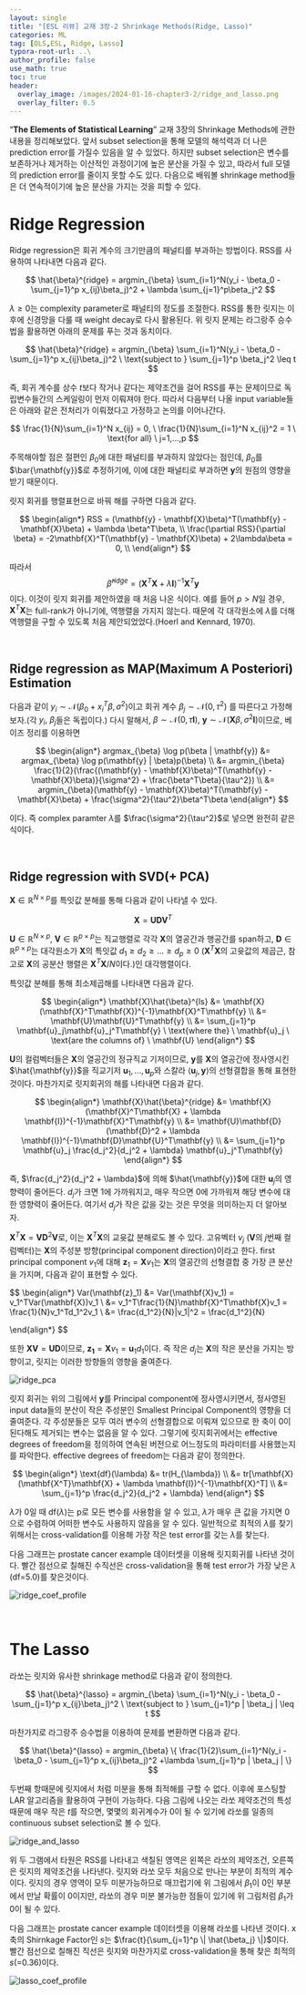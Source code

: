 ```yaml
---
layout: single
title: "[ESL 리뷰] 교재 3장-2 Shrinkage Methods(Ridge, Lasso)"
categories: ML
tag: [OLS,ESL, Ridge, Lasso]
typora-root-url: ..\
author_profile: false
use_math: true
toc: true
header:
  overlay_image: /images/2024-01-16-chapter3-2/ridge_and_lasso.png
  overlay_filter: 0.5
---
```




“**The Elements of Statistical Learning**” 교재 3장의 Shrinkage Methods에 관한 내용을 정리해보았다. 앞서 subset selection을 통해 모델의 해석력과 더 나은 prediction error를 가질수 있음을 알 수 있었다. 하지만  subset selection은 변수를 보존하거나 제거하는 이산적인 과정이기에 높은 분산을 가질 수 있고, 따라서 full 모델의 prediction error를 줄이지 못할 수도 있다.  다음으로 배워볼 shrinkage method들은 더 연속적이기에 높은 분산을 가지는 것을 피할 수 있다.



# Ridge Regression

Ridge regression은 회귀 계수의 크기만큼의 패널티를 부과하는 방법이다. RSS를 사용하여 나타내면 다음과 같다.


$$
\hat{\beta}^{ridge} = argmin_{\beta} \sum_{i=1}^N(y_i - \beta_0 - \sum_{j=1}^p x_{ij}\beta_j)^2 + \lambda \sum_{j=1}^p\beta_j^2
$$


$\lambda \geq 0$는 complexity parameter로 패널티의 정도를 조절한다. RSS를 통한 릿지는 이후에 신경망을 다룰 때 weight decay로 다시 활용된다. 위 릿지 문제는 라그랑주 승수법을 활용하면 아래의 문제를 푸는 것과 동치이다.


$$
\hat{\beta}^{ridge} = argmin_{\beta} \sum_{i=1}^N(y_i - \beta_0 - \sum_{j=1}^p x_{ij}\beta_j)^2 \ \text{subject to } \sum_{j=1}^p \beta_j^2 \leq t
$$


즉, 회귀 계수를 상수 $t$보다 작거나 같다는 제약조건을 걸어 RSS를 푸는 문제이므로 독립변수들간의 스케일링이 먼저 이뤄져야 한다. 따라서 다음부터 나올 input variable들은 아래와 같은 전처리가 이뤄졌다고 가정하고 논의를 이어나간다.


$$
\frac{1}{N}\sum_{i=1}^N x_{ij} = 0, \ \frac{1}{N}\sum_{i=1}^N x_{ij}^2 = 1 \ \text{for all} \ j=1,...,p
$$


 주목해야할 점은 절편인 $\beta_0$에 대한 패널티를 부과하지 않았다는 점인데,  $\beta_0$를  $\bar{\mathbf{y}}$로 추정하기에, 이에 대한 패널티로 부과하면 $\mathbf{y}$의 원점의 영향을 받기 때문이다. 



릿지 회귀를 행렬표현으로 바꿔 해를 구하면 다음과 같다.


$$
\begin{align*}
RSS =  (\mathbf{y} - \mathbf{X}\beta)^T(\mathbf{y} - \mathbf{X}\beta) + \lambda \beta^T\beta, \\
\frac{\partial RSS}{\partial \beta} = -2\mathbf{X}^T(\mathbf{y} - \mathbf{X}\beta) + 2\lambda\beta = 0, \\
\end{align*}
$$




따라서 
$$
\hat{\beta}^{ridge} = (\mathbf{X}^T\mathbf{X} + \lambda \mathbf{I})^{-1}\mathbf{X}^T\mathbf{y}
$$
이다.  이것이 릿지 회귀를 제안하였을 때 처음 나온 식이다. 예를 들어 $p > N$일 경우, $\mathbf{X}^T\mathbf{X}$는 full-rank가 아니기에, 역행렬을 가지지 않는다. 때문에 각 대각원소에 $\lambda$를 더해 역행렬을 구할 수 있도록 처음 제안되었었다.(Hoerl and Kennard, 1970). 



&nbsp;



## Ridge regression as MAP(Maximum A Posteriori) Estimation

다음과 같이 $y_i \sim \mathcal{N}(\beta_0 + x_i^T\beta, \sigma^2)$이고 회귀 계수 $\beta_j \sim \mathcal{N}(0,\tau^2)$ 를 따른다고 가정해보자.(각 $y_i, \ \beta_j$들은 독립이다.)  다시 말해서, $\beta \sim \mathcal{N}(0,\tau \mathbf{I}), \ \mathbf{y} \sim \mathcal{N}(\mathbf{X}\beta, \sigma^2 \mathbf{I})$이므로, 베이즈 정리를 이용하면




$$
\begin{align*}
argmax_{\beta} \log p(\beta | \mathbf{y}) &= argmax_{\beta} \log p(\mathbf{y} | \beta)p(\beta) \\
										   &= argmin_{\beta} \frac{1}{2}(\frac{(\mathbf{y} - \mathbf{X}\beta)^T(\mathbf{y} - \mathbf{X}\beta)}{\sigma^2} + \frac{\beta^T\beta}{\tau^2}) \\
										   &= argmin_{\beta}(\mathbf{y} - \mathbf{X}\beta)^T(\mathbf{y} - \mathbf{X}\beta) + \frac{\sigma^2}{\tau^2}\beta^T\beta
\end{align*}
$$


이다. 즉 complex paramter $\lambda$를 $\frac{\sigma^2}{\tau^2}$로 넣으면 완전히 같은 식이다.



&nbsp;



## Ridge regression with SVD(+ PCA)

$\mathbf{X} \in \mathbb{R}^{N \times p}$를 특잇값 분해를 통해 다음과 같이 나타낼 수 있다.


$$
\mathbf{X} = \mathbf{U} \mathbf{D} \mathbf{V}^T
$$


$\mathbf{U} \in \mathbb{R}^{N \times p}, \ \mathbf{V} \in \mathbb{R}^{p \times p}$는 직교행렬로 각각 $\mathbf{X}$의  열공간과 행공간를 span하고, $\mathbf{D} \in \mathbb{R}^{p \times p}$는 대각원소가 $\mathbf{X}$의 특잇값 $d_1 \geq d_2 \geq ... \geq d_p \geq 0$ ($\mathbf{X}^T\mathbf{X}$의 고윳값의 제곱근, 참고로 $\mathbf{X}$의 공분산 행렬은 $\mathbf{X}^T\mathbf{X}/N$이다.)인 대각행렬이다.



특잇값 분해를 통해 최소제곱해를 나타내면 다음과 같다.


$$
\begin{align*}
\mathbf{X}\hat{\beta}^{ls} &= \mathbf{X}(\mathbf{X}^T\mathbf{X})^{-1}\mathbf{X}^T\mathbf{y} \\
						   &= \mathbf{U}\mathbf{U}^T\mathbf{y} \\
						   &= \sum_{j=1}^p \mathbf{u}_j\mathbf{u}_j^T\mathbf{y} \ \text{where the} \ \mathbf{u}_j \ \text{are the columns of} \ \mathbf{U} 
\end{align*}
$$


$\mathbf{U}$의 컬럼벡터들은 $\mathbf{X}$의 열공간의 정규직교 기저이므로, $\mathbf{y}$를 $\mathbf{X}$의 열공간에 정사영시킨 $\hat{\mathbf{y}}$을 직교기저 $\mathbf{u}_1, ..., \mathbf{u}_p$와 스칼라 $\left\langle \mathbf{u}_j, \mathbf{y} \right\rangle$의 선형결합을 통해 표현한 것이다. 마찬가지로 릿지회귀의 해를 나타내면 다음과 같다. 


$$
\begin{align*}
\mathbf{X}\hat{\beta}^{ridge} &= \mathbf{X}(\mathbf{X}^T\mathbf{X} + \lambda \mathbf{I})^{-1}\mathbf{X}^T\mathbf{y} \\
						   &= \mathbf{U}\mathbf{D}(\mathbf{D}^2 + \lambda \mathbf{I})^{-1}\mathbf{D}\mathbf{U}^T\mathbf{y} \\
						   &= \sum_{j=1}^p \mathbf{u}_j \frac{d_j^2}{d_j^2 + \lambda} \mathbf{u}_j^T\mathbf{y}  
\end{align*}
$$




즉, $\frac{d_j^2}{d_j^2 + \lambda}$에 의해 $\hat{\mathbf{y}}$에 대한 $\mathbf{u}_j$의 영향력이 줄어든다. $d_j$가 크면 1에 가까워지고, 매우 작으면 0에 가까워져 해당 변수에 대한 영향력이 줄어든다. 여기서 $d_j$가 작은 값을 갖는 것은 무엇을 의미하는지 더 알아보자.

$\mathbf{X}^T\mathbf{X} = \mathbf{V}\mathbf{D}^2\mathbf{V}$로, 이는 $\mathbf{X}^T\mathbf{X}$의 교윳값 분해로도 볼 수 있다. 고유벡터 $v_j$ ($\mathbf{V}$의 $j$번째 컬럼벡터)는 $\mathbf{X}$의 주성분 방향(principal component direction)이라고 한다. first principal component $v_1$에 대해 $\mathbf{z}_1 = \mathbf{X}v_1$는 $\mathbf{X}$의 열공간의 선형결합 중 가장 큰 분산을 가지며, 다음과 같이 표현할 수 있다.


$$
\begin{align*}
Var(\mathbf{z}_1) &= Var(\mathbf{X}v_1) = v_1^TVar(\mathbf{X})v_1 \\
				  &= v_1^T\frac{1}{N}\mathbf{X}^T\mathbf{X}v_1 = \frac{1}{N}v_1^Td_1^2v_1 \\
				  &= \frac{d_1^2}{N}\|v_1\|^2 = \frac{d_1^2}{N}

\end{align*}
$$


또한 $\mathbf{X}\mathbf{V} = \mathbf{U}\mathbf{D}$이므로, $\mathbf{z_1} = \mathbf{X}v_1 = \mathbf{u}_1d_1$이다. 즉 작은 $d_j$는 $\mathbf{X}$의 작은 분산을 가지는 방향이고, 릿지는 이러한 방향들의 영향을 줄여준다.

![ridge_pca](/images/2024-01-16-chapter3-2/ridge_pca.png)

릿지 회귀는 위의 그림에서 $\mathbf{y}$를 Principal component에 정사영시키면서, 정사영된 input data들의 분산이 작은 주성분인 Smallest Principal Component의 영향을 더 줄여준다. 각 주성분들은 모두 여러 변수의 선형결합으로 이뤄져 있으므로 한 축이 0이 된다해도 제거되는 변수는 없음을 알 수 있다. 그렇기에 릿지회귀에서는 effective degrees of freedom을 정의하여 연속된 버전으로 어느정도의 파라미터를 사용했는지를 파악한다. effective degrees of freedom는 다음과 같이 정의한다.


$$
\begin{align*}
\text{df}(\lambda) &= tr(H_{\lambda}) \\
				   &= tr[\mathbf{X}(\mathbf{X^T}\mathbf{X} + \lambda \mathbf{I})^{-1}\mathbf{X}^T] \\
				   &= \sum_{j=1}^p \frac{d_j^2}{d_j^2 + \lambda}
\end{align*}
$$




$\lambda$가 0일 때  df($\lambda$)는 p로 모든 변수를 사용함을 알 수 있고, $\lambda$가 매우 큰 값을 가지면 0으로 수렴하여 어떠한 변수도 사용하지 않음을 알 수 있다. 일반적으로 최적의 $\lambda$를 찾기 위해서는 cross-validation를 이용해 가장 작은 test error를 갖는 $\lambda$를 찾는다.



다음 그래프는  prostate cancer example 데이터셋을 이용해 릿지회귀를 나타낸 것이다. 빨간 점선으로 칠해진 수직선은 cross-validation을 통해 test error가 가장 낮은 $\lambda$ (df=5.0)를 찾은것이다.

![ridge_coef_profile](/images/2024-01-16-chapter3-2/ridge_coef_profile.png)

&nbsp;





# The Lasso

라쏘는 릿지와 유사한 shrinkage method로 다음과 같이 정의한다.


$$
\hat{\beta}^{lasso} = argmin_{\beta} \sum_{i=1}^N(y_i - \beta_0 - \sum_{j=1}^p x_{ij}\beta_j)^2 \ \text{subject to } \sum_{j=1}^p | \beta_j | \leq t
$$


마찬가지로 라그랑주 승수법을 이용하여 문제를 변환하면 다음과 같다.


$$
\hat{\beta}^{lasso} = argmin_{\beta} \{ \frac{1}{2}\sum_{i=1}^N(y_i - \beta_0 - \sum_{j=1}^p x_{ij}\beta_j)^2 +\lambda \sum_{j=1}^p | \beta_j | \}
$$


두번째 항때문에 릿지에서 처럼 미분을 통해 최적해를 구할 수 없다. 이후에 포스팅할 LAR 알고리즘을 활용하여 구현이 가능하다. 다음 그림에 나오는 라쏘 제약조건의 특성때문에 매우 작은 $t$를 작으면, 몇몇의 회귀계수가 0이 될 수 있기에 라쏘를 일종의 continuous subset selection로 볼 수 있다.

![ridge_and_lasso](/images/2024-01-16-chapter3-2/ridge_and_lasso.png)



위 두 그램에서 타원은 RSS를 나타내고 색칠된 영역은 왼쪽은 라쏘의 제약조건, 오른쪽은 릿지의 제약조건을 나타낸다. 릿지와 라쏘 모두 처음으로 만나는 부분이 최적의 계수이다. 릿지의 경우 영역이 모두 미분가능하므로 매끄럽기에 위 그림에서 $\beta_1$이 0인 부분에서 만날 확률이 0이지만, 라쏘의 경우 미분 불가능한 점들이 있기에 위 그림처럼 $\beta_1$가 0이 될 수 있다.

다음 그래프는 prostate cancer example 데이터셋을 이용해 라쏘를 나타낸 것이다. x축의 Shirnkage Factor인 $s$는 $\frac{t}{\sum_{j=1}^p \| \hat{\beta_j} \|}$이다. 빨간 점선으로 칠해진 직선은 릿지와 마찬가지로 cross-validation을 통해 찾은 최적의 $s$(=0.36)이다.



![lasso_coef_profile](/images/2024-01-16-chapter3-2/lasso_coef_profile.png)